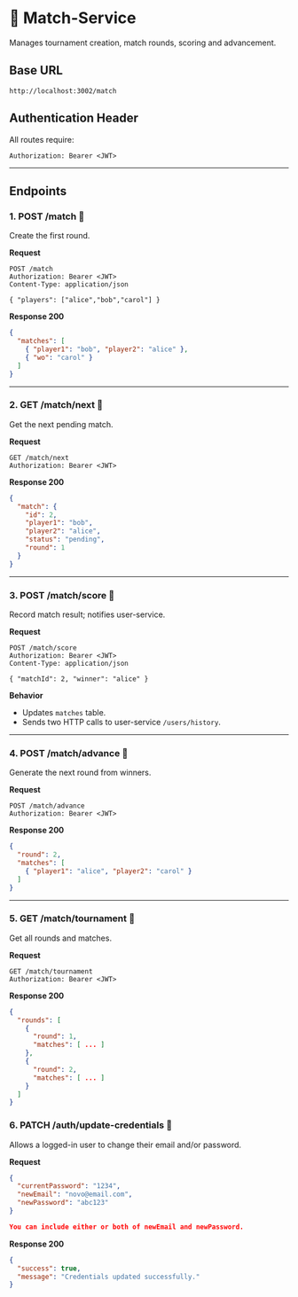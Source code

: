 # 🏓 Match-Service

Manages tournament creation, match rounds, scoring and advancement.

## Base URL
```
http://localhost:3002/match
```

## Authentication Header
All routes require:
```
Authorization: Bearer <JWT>
```

---

## Endpoints

### 1. POST /match 🔐
Create the first round.

**Request**
```http
POST /match
Authorization: Bearer <JWT>
Content-Type: application/json

{ "players": ["alice","bob","carol"] }
```

**Response 200**
```json
{
  "matches": [
    { "player1": "bob", "player2": "alice" },
    { "wo": "carol" }
  ]
}
```

---

### 2. GET /match/next 🔐
Get the next pending match.

**Request**
```http
GET /match/next
Authorization: Bearer <JWT>
```

**Response 200**
```json
{
  "match": {
    "id": 2,
    "player1": "bob",
    "player2": "alice",
    "status": "pending",
    "round": 1
  }
}
```

---

### 3. POST /match/score 🔐
Record match result; notifies user-service.

**Request**
```http
POST /match/score
Authorization: Bearer <JWT>
Content-Type: application/json

{ "matchId": 2, "winner": "alice" }
```

**Behavior**  
- Updates `matches` table.  
- Sends two HTTP calls to user-service `/users/history`.

---

### 4. POST /match/advance 🔐
Generate the next round from winners.

**Request**
```http
POST /match/advance
Authorization: Bearer <JWT>
```

**Response 200**
```json
{
  "round": 2,
  "matches": [
    { "player1": "alice", "player2": "carol" }
  ]
}
```

---

### 5. GET /match/tournament 🔐
Get all rounds and matches.

**Request**
```http
GET /match/tournament
Authorization: Bearer <JWT>
```

**Response 200**
```json
{
  "rounds": [
    {
      "round": 1,
      "matches": [ ... ]
    },
    {
      "round": 2,
      "matches": [ ... ]
    }
  ]
}
```

### 6. PATCH /auth/update-credentials 🔐

Allows a logged-in user to change their email and/or password.

**Request**  
```json
{
  "currentPassword": "1234",
  "newEmail": "novo@email.com",
  "newPassword": "abc123"
}

You can include either or both of newEmail and newPassword.
```
**Response 200**
```json
{
  "success": true,
  "message": "Credentials updated successfully."
}
```
